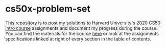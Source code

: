 # cs50x-problem-set

This repository is to post my solutions to Harvard University's <a href='https://cs50.harvard.edu/x/2020/'>2020 CS50 intro course</a> assignments and document my progress during the course. <br>
You can find the materials for the course <a href='https://cs50.harvard.edu/x/2020/'>here</a> or look at the assignments specifications linked at right of every section in the table of contents. <br>
